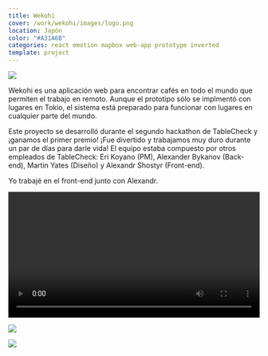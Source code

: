 ```yaml
---
title: Wekohi
cover: /work/wekohi/images/logo.png
location: Japón
color: "#A31A6B"
categories: react emotion mapbox web-app prototype inverted
template: project
---
```


![](/work/wekohi/images/1.png)

Wekohi es una aplicación web para encontrar cafés en todo el mundo que permiten el trabajo en remoto. Aunque el prototipo sólo se implmentó con lugares en Tokio, el sistema está preparado para funcionar con lugares en cualquier parte del mundo.

Este proyecto se desarrolló durante el segundo hackathon de TableCheck y ¡ganamos el primer premio! ¡Fue divertido y trabajamos muy duro durante un par de días para darle vida! El equipo estaba compuesto por otros empleados de TableCheck: Eri Koyano (PM), Alexander Bykanov (Back-end), Martin Yates (Diseño) y Alexandr Shostyr (Front-end).

Yo trabajé en el front-end junto con Alexandr.

<video class="full-img" width="100%" controls>
  <source src="/work/wekohi/videos/1.mp4" type="video/mp4" />
</video>

![](/work/wekohi/images/2.jpg)

![](/work/wekohi/images/3.jpg)

